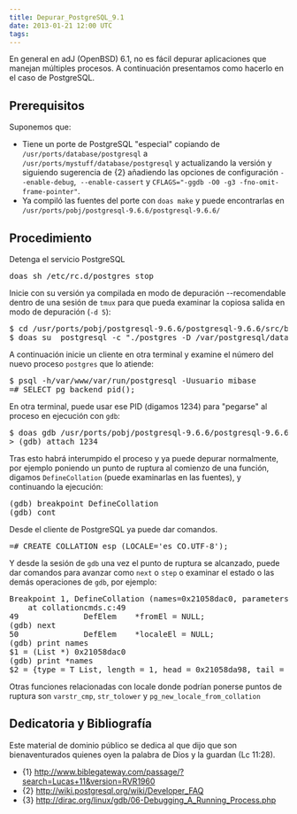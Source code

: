 ```yaml
---
title: Depurar_PostgreSQL_9.1
date: 2013-01-21 12:00 UTC
tags:
---
```

En general en adJ (OpenBSD) 6.1, no es fácil depurar aplicaciones que manejan múltiples  procesos.   A continuación presentamos como hacerlo en el caso de PostgreSQL.

## Prerequisitos

Suponemos que:
* Tiene un porte de PostgreSQL "especial" copiando de ```/usr/ports/database/postgresql``` a ```/usr/ports/mystuff/database/postgresql``` y actualizando la versión y siguiendo sugerencia de {2} añadiendo las opciones de configuración ```--enable-debug```,  ```--enable-cassert``` y `CFLAGS="-ggdb -O0 -g3 -fno-omit-frame-pointer"`.
* Ya compiló las fuentes del porte con ```doas make``` y  puede encontrarlas en ```/usr/ports/pobj/postgresql-9.6.6/postgresql-9.6.6/```

## Procedimiento

Detenga el servicio PostgreSQL

<pre>
doas sh /etc/rc.d/postgres stop
</pre>

Inicie con su versión ya compilada en modo de depuración --recomendable dentro de una sesión de ```tmux``` para que pueda examinar la copiosa salida en modo de depuración (```-d 5```):

<pre>
$ cd /usr/ports/pobj/postgresql-9.6.6/postgresql-9.6.6/src/backend
$ doas su _postgresql -c "./postgres -D /var/postgresql/data -d 5"
</pre>

A continuación inicie un cliente en otra terminal y examine el número del nuevo proceso ```postgres``` que lo atiende:
<pre>
$ psql -h/var/www/var/run/postgresql -Uusuario mibase
=# SELECT pg_backend_pid(); 
</pre>
En otra terminal, puede usar ese PID (digamos 1234) para "pegarse" al proceso en ejecución con ```gdb```:
<pre>
$ doas gdb /usr/ports/pobj/postgresql-9.6.6/postgresql-9.6.6/src/backend/postgres
> (gdb) attach 1234
</pre>

Tras esto habrá interumpido el proceso y ya puede depurar normalmente, por ejemplo poniendo un punto de ruptura al comienzo de una función, digamos ```DefineCollation``` (puede examinarlas en las fuentes), y continuando la ejecución:
<pre>
(gdb) breakpoint DefineCollation
(gdb) cont
</pre>

Desde el cliente de PostgreSQL ya puede dar comandos.
<pre>
=# CREATE COLLATION esp (LOCALE='es_CO.UTF-8');
</pre>

Y desde la sesión de ```gdb``` una vez el punto de ruptura se alcanzado, puede dar comandos para avanzar como ```next``` o ```step``` o examinar el estado o las demás operaciones de ```gdb```, por ejemplo:

<pre>
Breakpoint 1, DefineCollation (names=0x21058dac0, parameters=0x21058dbe8)
    at collationcmds.c:49
49              DefElem    *fromEl = NULL;
(gdb) next
50              DefElem    *localeEl = NULL;
(gdb) print names
$1 = (List *) 0x21058dac0
(gdb) print *names
$2 = {type = T_List, length = 1, head = 0x21058da98, tail = 0x21058da98}
</pre>

Otras funciones relacionadas con locale donde podrían ponerse puntos de ruptura son `varstr_cmp`, `str_tolower` y `pg_new_locale_from_collation`

## Dedicatoria y Bibliografía

Este material de dominio público se dedica al que dijo que son bienaventurados quienes oyen la palabra de Dios y la guardan (Lc 11:28).

* {1} http://www.biblegateway.com/passage/?search=Lucas+11&version=RVR1960
* {2} http://wiki.postgresql.org/wiki/Developer_FAQ
* {3} http://dirac.org/linux/gdb/06-Debugging_A_Running_Process.php

